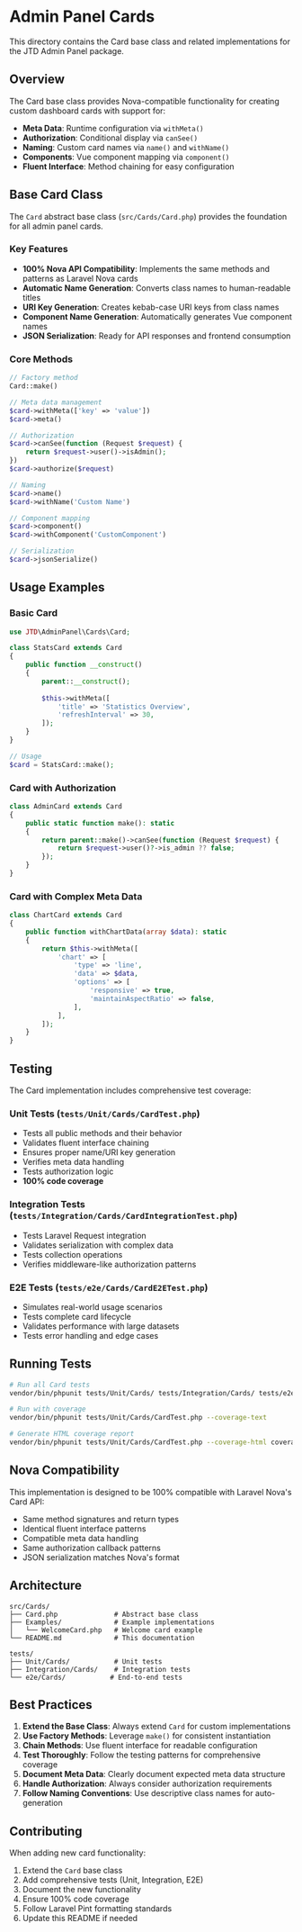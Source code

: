 # Admin Panel Cards

This directory contains the Card base class and related implementations for the JTD Admin Panel package.

## Overview

The Card base class provides Nova-compatible functionality for creating custom dashboard cards with support for:

- **Meta Data**: Runtime configuration via `withMeta()`
- **Authorization**: Conditional display via `canSee()`
- **Naming**: Custom card names via `name()` and `withName()`
- **Components**: Vue component mapping via `component()`
- **Fluent Interface**: Method chaining for easy configuration

## Base Card Class

The `Card` abstract base class (`src/Cards/Card.php`) provides the foundation for all admin panel cards.

### Key Features

- **100% Nova API Compatibility**: Implements the same methods and patterns as Laravel Nova cards
- **Automatic Name Generation**: Converts class names to human-readable titles
- **URI Key Generation**: Creates kebab-case URI keys from class names
- **Component Name Generation**: Automatically generates Vue component names
- **JSON Serialization**: Ready for API responses and frontend consumption

### Core Methods

```php
// Factory method
Card::make()

// Meta data management
$card->withMeta(['key' => 'value'])
$card->meta()

// Authorization
$card->canSee(function (Request $request) {
    return $request->user()->isAdmin();
})
$card->authorize($request)

// Naming
$card->name()
$card->withName('Custom Name')

// Component mapping
$card->component()
$card->withComponent('CustomComponent')

// Serialization
$card->jsonSerialize()
```

## Usage Examples

### Basic Card

```php
use JTD\AdminPanel\Cards\Card;

class StatsCard extends Card
{
    public function __construct()
    {
        parent::__construct();
        
        $this->withMeta([
            'title' => 'Statistics Overview',
            'refreshInterval' => 30,
        ]);
    }
}

// Usage
$card = StatsCard::make();
```

### Card with Authorization

```php
class AdminCard extends Card
{
    public static function make(): static
    {
        return parent::make()->canSee(function (Request $request) {
            return $request->user()?->is_admin ?? false;
        });
    }
}
```

### Card with Complex Meta Data

```php
class ChartCard extends Card
{
    public function withChartData(array $data): static
    {
        return $this->withMeta([
            'chart' => [
                'type' => 'line',
                'data' => $data,
                'options' => [
                    'responsive' => true,
                    'maintainAspectRatio' => false,
                ],
            ],
        ]);
    }
}
```

## Testing

The Card implementation includes comprehensive test coverage:

### Unit Tests (`tests/Unit/Cards/CardTest.php`)
- Tests all public methods and their behavior
- Validates fluent interface chaining
- Ensures proper name/URI key generation
- Verifies meta data handling
- Tests authorization logic
- **100% code coverage**

### Integration Tests (`tests/Integration/Cards/CardIntegrationTest.php`)
- Tests Laravel Request integration
- Validates serialization with complex data
- Tests collection operations
- Verifies middleware-like authorization patterns

### E2E Tests (`tests/e2e/Cards/CardE2ETest.php`)
- Simulates real-world usage scenarios
- Tests complete card lifecycle
- Validates performance with large datasets
- Tests error handling and edge cases

## Running Tests

```bash
# Run all Card tests
vendor/bin/phpunit tests/Unit/Cards/ tests/Integration/Cards/ tests/e2e/Cards/

# Run with coverage
vendor/bin/phpunit tests/Unit/Cards/CardTest.php --coverage-text

# Generate HTML coverage report
vendor/bin/phpunit tests/Unit/Cards/CardTest.php --coverage-html coverage/cards
```

## Nova Compatibility

This implementation is designed to be 100% compatible with Laravel Nova's Card API:

- Same method signatures and return types
- Identical fluent interface patterns
- Compatible meta data handling
- Same authorization callback patterns
- JSON serialization matches Nova's format

## Architecture

```
src/Cards/
├── Card.php              # Abstract base class
├── Examples/             # Example implementations
│   └── WelcomeCard.php   # Welcome card example
└── README.md             # This documentation

tests/
├── Unit/Cards/           # Unit tests
├── Integration/Cards/    # Integration tests
└── e2e/Cards/           # End-to-end tests
```

## Best Practices

1. **Extend the Base Class**: Always extend `Card` for custom implementations
2. **Use Factory Methods**: Leverage `make()` for consistent instantiation
3. **Chain Methods**: Use fluent interface for readable configuration
4. **Test Thoroughly**: Follow the testing patterns for comprehensive coverage
5. **Document Meta Data**: Clearly document expected meta data structure
6. **Handle Authorization**: Always consider authorization requirements
7. **Follow Naming Conventions**: Use descriptive class names for auto-generation

## Contributing

When adding new card functionality:

1. Extend the `Card` base class
2. Add comprehensive tests (Unit, Integration, E2E)
3. Document the new functionality
4. Ensure 100% code coverage
5. Follow Laravel Pint formatting standards
6. Update this README if needed
